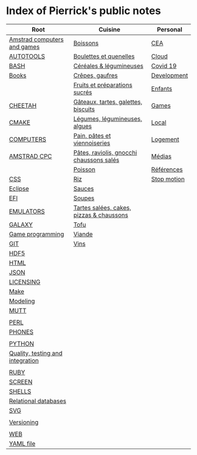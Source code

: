 # Index of Pierrick's public notes

Root | Cuisine | Personal
---------- | ---------- | ----------
[Amstrad computers and games](./amstrad.md) | [Boissons](./cuisine/boissons.md) | [CEA](./personal/cea.md)
[AUTOTOOLS](./autotools.md) | [Boulettes et quenelles](./cuisine/boulettes.md) | [Cloud](./personal/cloud.md)
[BASH](./bash.md) | [Céréales & légumineuses](./cuisine/cereales.md) | [Covid 19](./personal/covid-19.md)
[Books](./books.md) | [Crêpes, gaufres](./cuisine/crepes.md) | [Development](./personal/dev.md)
[<!-- vimvars: b:markdown_embedded_syntax={'c':''} -->](./c.md) | [Fruits et préparations sucrés](./cuisine/fruits.md) | [Enfants](./personal/enfants.md)
[CHEETAH](./cheetah.md) | [Gâteaux, tartes, galettes, biscuits](./cuisine/gateaux.md) | [Games](./personal/games.md)
[CMAKE](./cmake.md) | [Légumes, légumineuses, algues](./cuisine/legumes.md) | [Local](./personal/local.md)
[COMPUTERS](./computers.md) | [Pain, pâtes et viennoiseries](./cuisine/pain.md) | [Logement](./personal/logement.md)
[AMSTRAD CPC](./cpc.md) | [Pâtes, raviolis, gnocchi chaussons salés](./cuisine/pasta.md) | [Médias](./personal/media.md)
[<!-- vimvars: b:markdown_embedded_syntax={'cs':'','sh':'bash'} -->](./csharp.md) | [Poisson](./cuisine/poisson.md) | [Références](./personal/ref.md)
[CSS](./css.md) | [Riz](./cuisine/riz.md) | [Stop motion](./personal/stopmotion.md)
[Eclipse](./eclipse.md) | [Sauces](./cuisine/sauces.md) | 
[EFI](./efi.md) | [Soupes](./cuisine/soupes.md) | 
[EMULATORS](./emulators.md) | [Tartes salées, cakes, pizzas & chaussons](./cuisine/tartes_salees.md) | 
[GALAXY](./galaxy.md) | [Tofu](./cuisine/tofu.md) | 
[Game programming](./game_programming.md) | [Viande](./cuisine/viande.md) | 
[GIT](./git.md) | [Vins](./cuisine/vins.md) | 
[HDF5](./hdf5.md) |  | 
[HTML](./html.md) |  | 
[JSON](./json.md) |  | 
[LICENSING](./licensing.md) |  | 
[Make](./make.md) |  | 
[Modeling](./modeling.md) |  | 
[MUTT](./mutt.md) |  | 
[<!-- vimvars: b:markdown_embedded_syntax={'sh':'bash','js':'javascript'} -->](./nosqldbs.md) |  | 
[PERL](./perl.md) |  | 
[PHONES](./phones.md) |  | 
[<!-- vimvars: b:markdown_embedded_syntax={'php':'','bash':'','apache':'','html':''} -->](./php.md) |  | 
[PYTHON](./python.md) |  | 
[Quality, testing and integration](./quality.md) |  | 
[<!-- vimvars: b:markdown_embedded_syntax={'r':'','bash':''} -->](./r.md) |  | 
[RUBY](./ruby.md) |  | 
[SCREEN](./screen.md) |  | 
[SHELLS](./shells.md) |  | 
[Relational databases](./sqldbs.md) |  | 
[SVG](./svg.md) |  | 
[<!-- vimvars: b:markdown_embedded_syntax={'sh':'bash','r':''} -->](./unix.md) |  | 
[Versioning](./versioning.md) |  | 
[<!-- vimvars: b:markdown_embedded_syntax={'vim':''} -->](./vim.md) |  | 
[WEB](./web.md) |  | 
[YAML file](./yaml.md) |  | 
